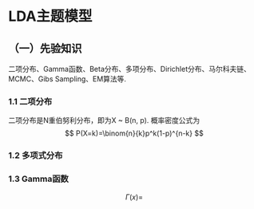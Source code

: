 
# LDA主题模型
## （一）先验知识
二项分布、Gamma函数、Beta分布、多项分布、Dirichlet分布、马尔科夫链、MCMC、Gibs Sampling、EM算法等.
### 1.1 二项分布
二项分布是N重伯努利分布，即为X ~ B(n, p). 概率密度公式为
$$ P(X=k)=\binom{n}{k}p^k(1-p)^{n-k} $$

### 1.2 多项式分布

### 1.3 Gamma函数
$$\Gamma (x)=$$
